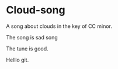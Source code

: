# Cloud-song

A song about clouds in the key of CC minor.

The song is sad song

The tune is good.

Helllo git.